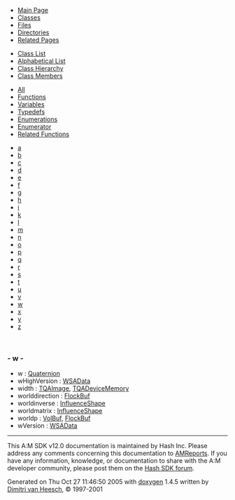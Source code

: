 <div class="tabs">

- [Main Page](index.md)
- <span id="current">[Classes](annotated.md)</span>
- [Files](files.md)
- [Directories](dirs.md)
- [Related Pages](pages.md)

</div>

<div class="tabs">

- [Class List](annotated.md)
- [Alphabetical List](classes.md)
- [Class Hierarchy](hierarchy.md)
- <span id="current">[Class Members](functions.md)</span>

</div>

<div class="tabs">

- [All](functions.md)
- [Functions](functions_func.md)
- <span id="current">[Variables](functions_vars.md)</span>
- [Typedefs](functions_type.md)
- [Enumerations](functions_enum.md)
- [Enumerator](functions_eval.md)
- [Related Functions](functions_rela.md)

</div>

<div class="tabs">

- [a](functions_vars.md#index_a)
- [b](functions_vars_0x62.md#index_b)
- [c](functions_vars_0x63.md#index_c)
- [d](functions_vars_0x64.md#index_d)
- [e](functions_vars_0x65.md#index_e)
- [f](functions_vars_0x66.md#index_f)
- [g](functions_vars_0x67.md#index_g)
- [h](functions_vars_0x68.md#index_h)
- [i](functions_vars_0x69.md#index_i)
- [k](functions_vars_0x6b.md#index_k)
- [l](functions_vars_0x6c.md#index_l)
- [m](functions_vars_0x6d.md#index_m)
- [n](functions_vars_0x6e.md#index_n)
- [o](functions_vars_0x6f.md#index_o)
- [p](functions_vars_0x70.md#index_p)
- [q](functions_vars_0x71.md#index_q)
- [r](functions_vars_0x72.md#index_r)
- [s](functions_vars_0x73.md#index_s)
- [t](functions_vars_0x74.md#index_t)
- [u](functions_vars_0x75.md#index_u)
- [v](functions_vars_0x76.md#index_v)
- <span id="current">[w](functions_vars_0x77.md#index_w)</span>
- [x](functions_vars_0x78.md#index_x)
- [y](functions_vars_0x79.md#index_y)
- [z](functions_vars_0x7a.md#index_z)

</div>

 

### <span id="index_w" class="anchor">- w -</span>

- w : <a href="classQuaternion.md#f1290186a5d0b1ceab27f4e77c0c5d68" class="el">Quaternion</a>
- wHighVersion : <a href="structWSAData.md#ed3df98baaf754b6a42f2c08117bbe2b" class="el">WSAData</a>
- width : <a href="structTQAImage.md#eaae26a6fb20ed3ef54fb23bfa0b1fcc" class="el">TQAImage</a>, <a href="structTQADeviceMemory.md#eaae26a6fb20ed3ef54fb23bfa0b1fcc" class="el">TQADeviceMemory</a>
- worlddirection : <a href="classFlockBuf.md#c18df01a522f8c312f53040e31cb7633" class="el">FlockBuf</a>
- worldinverse : <a href="classInfluenceShape.md#e63ec5cd1c3a74c36c45f4c1e2524ae6" class="el">InfluenceShape</a>
- worldmatrix : <a href="classInfluenceShape.md#c566097eca4afce9fbc6163180f328eb" class="el">InfluenceShape</a>
- worldp : <a href="classVolBuf.md#96e9998f902ae3b77d6d213b4f5b43ba" class="el">VolBuf</a>, <a href="classFlockBuf.md#96e9998f902ae3b77d6d213b4f5b43ba" class="el">FlockBuf</a>
- wVersion : <a href="structWSAData.md#34e2d7b3ce1a86e1be65df537e452f41" class="el">WSAData</a>

------------------------------------------------------------------------

<span class="small">This A:M SDK v12.0 documentation is maintained by Hash Inc. Please address any comments concerning this documentation to [AMReports](http://www.hash.com/reports). If you have any information, knowledge, or documentation to share with the A:M developer community, please post them on the [Hash SDK forum](http://www.hash.com/forums/index.php?showforum=11).</span>

Generated on Thu Oct 27 11:46:50 2005 with [<span class="image placeholder" original-image-src="doxygen.png" original-image-title="" height="45" width="100" align="middle" border="0">doxygen</span>](http://www.doxygen.org/index.html) 1.4.5 written by [Dimitri van Heesch](mailto:dimitri@stack.nl), © 1997-2001
